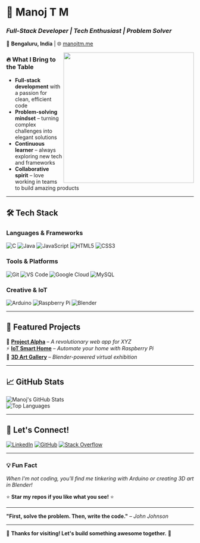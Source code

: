 # 💫 **Manoj T M**  
### *Full-Stack Developer | Tech Enthusiast | Problem Solver*  
📍 **Bengaluru, India** | 🌐 [manojtm.me](https://manojtm.me)  

<img src="https://camo.githubusercontent.com/7de37139d0b4c1ce40865e799b446c0e963a3dd8fb68d239707237c40604fa3d/68747470733a2f2f63646e2e6472696262626c652e636f6d2f75736572732f3733303730332f73637265656e73686f74732f363538313234332f6176656e746f2e676966" width="350" align="right">

### **🔥 What I Bring to the Table**  
- **Full-stack development** with a passion for clean, efficient code  
- **Problem-solving mindset** – turning complex challenges into elegant solutions  
- **Continuous learner** – always exploring new tech and frameworks  
- **Collaborative spirit** – love working in teams to build amazing products  

---

## 🛠 **Tech Stack**  

### **Languages & Frameworks**  
![C](https://img.shields.io/badge/C-%2300599C.svg?style=flat&logo=c&logoColor=white) 
![Java](https://img.shields.io/badge/Java-%23ED8B00.svg?style=flat&logo=java&logoColor=white) 
![JavaScript](https://img.shields.io/badge/JavaScript-%23323330.svg?style=flat&logo=javascript&logoColor=%23F7DF1E) 
![HTML5](https://img.shields.io/badge/HTML5-%23E34F26.svg?style=flat&logo=html5&logoColor=white) 
![CSS3](https://img.shields.io/badge/CSS3-%231572B6.svg?style=flat&logo=css3&logoColor=white)  

### **Tools & Platforms**  
![Git](https://img.shields.io/badge/Git-%23F05033.svg?style=flat&logo=git&logoColor=white) 
![VS Code](https://img.shields.io/badge/VS_Code-%23007ACC.svg?style=flat&logo=visual-studio-code&logoColor=white) 
![Google Cloud](https://img.shields.io/badge/Google_Cloud-%234285F4.svg?style=flat&logo=google-cloud&logoColor=white) 
![MySQL](https://img.shields.io/badge/MySQL-%2300f.svg?style=flat&logo=mysql&logoColor=white)  

### **Creative & IoT**  
![Arduino](https://img.shields.io/badge/Arduino-%2300979D.svg?style=flat&logo=arduino&logoColor=white) 
![Raspberry Pi](https://img.shields.io/badge/Raspberry_Pi-%23C51A4A.svg?style=flat&logo=raspberry-pi&logoColor=white) 
![Blender](https://img.shields.io/badge/Blender-%23F5792A.svg?style=flat&logo=blender&logoColor=white)  

---

## 🌟 **Featured Projects**  
🚀 **[Project Alpha](https://github.com/manoj1003/ProjectAlpha)** – *A revolutionary web app for XYZ*  
⚡ **[IoT Smart Home](https://github.com/manoj1003/IoT-SmartHome)** – *Automate your home with Raspberry Pi*  
🎨 **[3D Art Gallery](https://github.com/manoj1003/3D-Art-Gallery)** – *Blender-powered virtual exhibition*  

---

## 📈 **GitHub Stats**  
![Manoj's GitHub Stats](https://github-readme-stats.vercel.app/api?username=manoj1003&show_icons=true&theme=radical)  
![Top Languages](https://github-readme-stats.vercel.app/api/top-langs/?username=manoj1003&layout=compact&theme=dark)  

---

## 🤝 **Let's Connect!**  
[![LinkedIn](https://img.shields.io/badge/LinkedIn-%230077B5.svg?style=flat&logo=linkedin&logoColor=white)](https://linkedin.com/in/manojtm) 
[![GitHub](https://img.shields.io/badge/GitHub-%23181717.svg?style=flat&logo=github&logoColor=white)](https://github.com/manoj1003) 
[![Stack Overflow](https://img.shields.io/badge/Stack_Overflow-%23FE7A16.svg?style=flat&logo=stack-overflow&logoColor=white)](https://stackoverflow.com/users/manoj-t-m)  

---

### **💡 Fun Fact**  
*When I'm not coding, you'll find me tinkering with Arduino or creating 3D art in Blender!*  

⭐ **Star my repos if you like what you see!** ⭐  

---

**"First, solve the problem. Then, write the code."** – *John Johnson*  

---

🎉 **Thanks for visiting! Let's build something awesome together.** 🎉  
